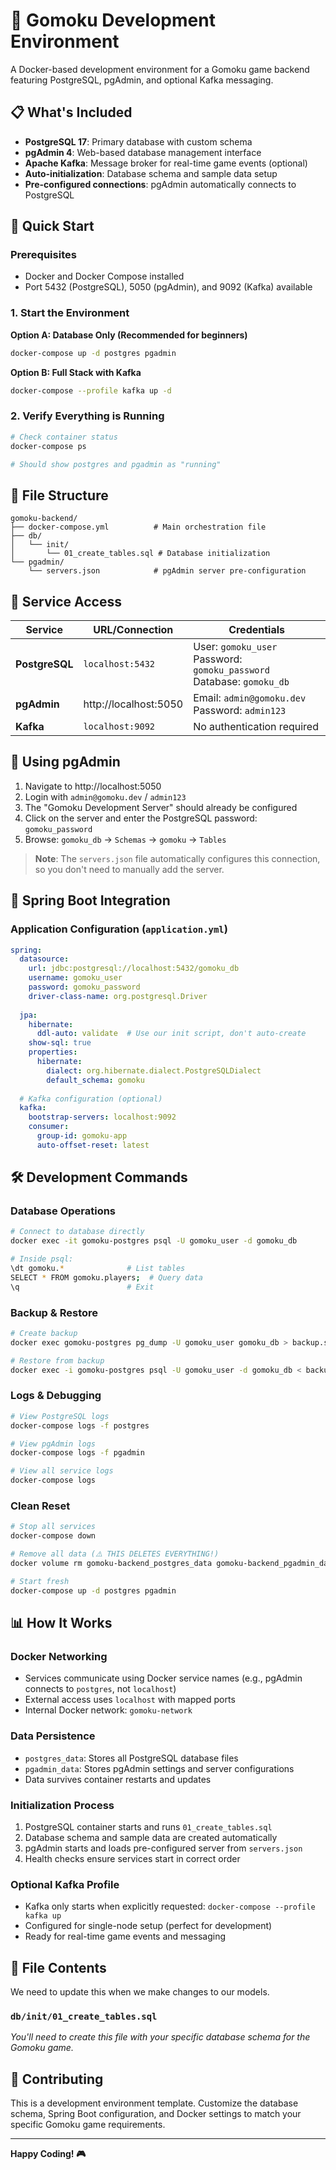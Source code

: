 # 🐳 Gomoku Development Environment

A Docker-based development environment for a Gomoku game backend featuring PostgreSQL, pgAdmin, and optional Kafka messaging.

## 📋 What's Included

- **PostgreSQL 17**: Primary database with custom schema
- **pgAdmin 4**: Web-based database management interface
- **Apache Kafka**: Message broker for real-time game events (optional)
- **Auto-initialization**: Database schema and sample data setup
- **Pre-configured connections**: pgAdmin automatically connects to PostgreSQL

## 🚀 Quick Start

### Prerequisites
- Docker and Docker Compose installed
- Port 5432 (PostgreSQL), 5050 (pgAdmin), and 9092 (Kafka) available

### 1. Start the Environment

**Option A: Database Only (Recommended for beginners)**
```bash
docker-compose up -d postgres pgadmin
```

**Option B: Full Stack with Kafka**
```bash
docker-compose --profile kafka up -d
```

### 2. Verify Everything is Running
```bash
# Check container status
docker-compose ps

# Should show postgres and pgadmin as "running"
```

## 📁 File Structure

```
gomoku-backend/
├── docker-compose.yml          # Main orchestration file
├── db/
│   └── init/
│       └── 01_create_tables.sql # Database initialization
└── pgadmin/
    └── servers.json            # pgAdmin server pre-configuration
```

## 🔗 Service Access

| Service | URL/Connection | Credentials |
|---------|---------------|-------------|
| **PostgreSQL** | `localhost:5432` | User: `gomoku_user`<br>Password: `gomoku_password`<br>Database: `gomoku_db` |
| **pgAdmin** | http://localhost:5050 | Email: `admin@gomoku.dev`<br>Password: `admin123` |
| **Kafka** | `localhost:9092` | No authentication required |

## 🔧 Using pgAdmin

1. Navigate to http://localhost:5050
2. Login with `admin@gomoku.dev` / `admin123`
3. The "Gomoku Development Server" should already be configured
4. Click on the server and enter the PostgreSQL password: `gomoku_password`
5. Browse: `gomoku_db` → `Schemas` → `gomoku` → `Tables`

> **Note**: The `servers.json` file automatically configures this connection, so you don't need to manually add the server.

## 🌱 Spring Boot Integration

### Application Configuration (`application.yml`)
```yaml
spring:
  datasource:
    url: jdbc:postgresql://localhost:5432/gomoku_db
    username: gomoku_user
    password: gomoku_password
    driver-class-name: org.postgresql.Driver
  
  jpa:
    hibernate:
      ddl-auto: validate  # Use our init script, don't auto-create
    show-sql: true
    properties:
      hibernate:
        dialect: org.hibernate.dialect.PostgreSQLDialect
        default_schema: gomoku
    
  # Kafka configuration (optional)
  kafka:
    bootstrap-servers: localhost:9092
    consumer:
      group-id: gomoku-app
      auto-offset-reset: latest
```


## 🛠 Development Commands

### Database Operations
```bash
# Connect to database directly
docker exec -it gomoku-postgres psql -U gomoku_user -d gomoku_db

# Inside psql:
\dt gomoku.*              # List tables
SELECT * FROM gomoku.players;  # Query data
\q                        # Exit
```

### Backup & Restore
```bash
# Create backup
docker exec gomoku-postgres pg_dump -U gomoku_user gomoku_db > backup.sql

# Restore from backup
docker exec -i gomoku-postgres psql -U gomoku_user -d gomoku_db < backup.sql
```

### Logs & Debugging
```bash
# View PostgreSQL logs
docker-compose logs -f postgres

# View pgAdmin logs
docker-compose logs -f pgadmin

# View all service logs
docker-compose logs
```

### Clean Reset
```bash
# Stop all services
docker-compose down

# Remove all data (⚠️ THIS DELETES EVERYTHING!)
docker volume rm gomoku-backend_postgres_data gomoku-backend_pgadmin_data

# Start fresh
docker-compose up -d postgres pgadmin
```

## 📊 How It Works

### Docker Networking
- Services communicate using Docker service names (e.g., pgAdmin connects to `postgres`, not `localhost`)
- External access uses `localhost` with mapped ports
- Internal Docker network: `gomoku-network`

### Data Persistence
- `postgres_data`: Stores all PostgreSQL database files
- `pgadmin_data`: Stores pgAdmin settings and server configurations
- Data survives container restarts and updates

### Initialization Process
1. PostgreSQL container starts and runs `01_create_tables.sql`
2. Database schema and sample data are created automatically
3. pgAdmin starts and loads pre-configured server from `servers.json`
4. Health checks ensure services start in correct order

### Optional Kafka Profile
- Kafka only starts when explicitly requested: `docker-compose --profile kafka up`
- Configured for single-node setup (perfect for development)
- Ready for real-time game events and messaging

## 📝 File Contents

We need to update this when we make changes to our models.
### `db/init/01_create_tables.sql`
*You'll need to create this file with your specific database schema for the Gomoku game.*

## 🤝 Contributing

This is a development environment template. Customize the database schema, Spring Boot configuration, and Docker settings to match your specific Gomoku game requirements.

---

**Happy Coding! 🎮**
